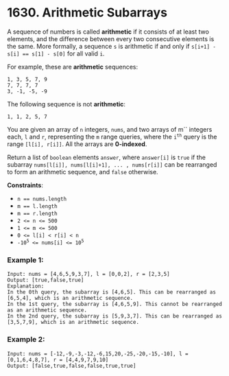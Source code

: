 # 1630. Arithmetic Subarrays

A sequence of numbers is called **arithmetic** if it consists of at least two elements, and the difference between every two consecutive elements is the same. More formally, a sequence `s` is arithmetic if and only if `s[i+1] - s[i] == s[1] - s[0]` for all valid `i`.

For example, these are **arithmetic** sequences:
```
1, 3, 5, 7, 9
7, 7, 7, 7
3, -1, -5, -9
```
The following sequence is not **arithmetic**:
```
1, 1, 2, 5, 7
```

You are given an array of `n` integers, `nums`, and two arrays of m`` integers each, `l` and `r`, representing the `m` range queries, where the <code>i<sup>th</sup></code> query is the range `[l[i], r[i]]`. All the arrays are **0-indexed**.

Return a list of `boolean` elements `answer`, where `answer[i]` is `true` if the subarray `nums[l[i]], nums[l[i]+1], ... , nums[r[i]]` can be rearranged to form an arithmetic sequence, and `false` otherwise.

**Constraints**:
- `n == nums.length`
- `m == l.length`
- `m == r.length`
- `2 <= n <= 500`
- `1 <= m <= 500`
- `0 <= l[i] < r[i] < n`
- <code>-10<sup>5</sup> <= nums[i] <= 10<sup>5</sup></code>

### Example 1:
```
Input: nums = [4,6,5,9,3,7], l = [0,0,2], r = [2,3,5]
Output: [true,false,true]
Explanation:
In the 0th query, the subarray is [4,6,5]. This can be rearranged as [6,5,4], which is an arithmetic sequence.
In the 1st query, the subarray is [4,6,5,9]. This cannot be rearranged as an arithmetic sequence.
In the 2nd query, the subarray is [5,9,3,7]. This can be rearranged as [3,5,7,9], which is an arithmetic sequence.
```

### Example 2:
```
Input: nums = [-12,-9,-3,-12,-6,15,20,-25,-20,-15,-10], l = [0,1,6,4,8,7], r = [4,4,9,7,9,10]
Output: [false,true,false,false,true,true]
```
